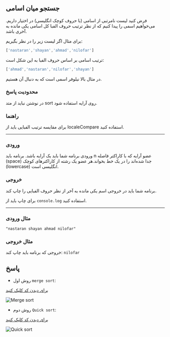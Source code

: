 ## جستجو میان اسامی

فرض کنید لیست نامرتبی از اسامی (با حروف کوچک انگلیسی) در اختیار داریم. می‌خواهیم اسمی را پیدا کنیم که از نظر ترتیب حروف الفبا کل اسامی یکی مانده به آخری باشد.

برای مثال اگر لیست زیر را در نظر بگیریم:

```js
['nastaran','shayan','ahmad','nilofar']
```

ترتیب اسامی بر اساس حروف الفبا به این شکل است:

```js
['ahmad','nastaran','nilofar','shayan']
```

در مثال بالا نیلوفر اسمی است که به دنبال آن هستیم.

### محدودیت پاسخ

در نوشتن نباید از متد sort روی آرایه استفاده شود.

### راهنما 

برای مقایسه ترتیب الفبایی باید از localeCompare استفاده کنید.

---

### ورودی

ورودی برنامه شما باید یک آرایه باشد. برنامه باید n عضو آرایه که با کاراکتر فاصله (space) جدا شده‌اند را در یک خط بخواند.هر عضو یک رشته از کاراکترهای کوچک (lowercase) انگلیسی است.


### خروجی

برنامه شما باید در خروجی اسم یکی مانده به آخر از نظر حروف الفبایی را چاپ کند.

برای چاپ باید از `console.log` استفاده کنید.

---

### مثال ورودی

``"nastaran shayan ahmad nilofar"``

### مثال خروجی

خروجی که برنامه باید چاپ کند:
```nilofar```


## پاسخ 

* روش اول `merge sort`:

[برای دیدن کد کلیک کنید](./MergeSort.js)

![Merge sort](https://media.geeksforgeeks.org/wp-content/uploads/20230706153706/Merge-Sort-Algorithm-(1).png)


* روش دوم `Quick sort`:

[برای دیدن کد کلیک کنید](./QuickSort.js)

![Quick sort](https://favtutor.com/resources/images/uploads/mceu_46432632011643441346270.png)
